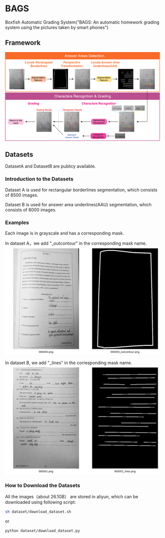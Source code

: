 # BAGS
Boxfish Automatic Grading System("BAGS: An automatic homework grading system using the pictures taken by smart phones")

## Framework
![framework](./images/framework.png?raw=true "framework")
## Datasets
DatasetA and DatasetB are publicy available. 

### Introduction to the Datasets
Dataset A is used for rectangular borderlines segmentation, which consists of 8500 images.

Dataset B is used for answer area underlines(AAU) segmentation, which consists of 8000 images.

### Examples

Each image is in grayscale and has a corresponding mask. 

In dataset A，we add "_outcontour" in the corresponding mask name.
![outcontour](images/out_contour/show.png "outcontour")


In dataset B, we add "_lines" in the corresponding mask name.
![lines](images/lines/show.png "lines")


### How to Download the Datasets
All the images（about 26.1GB） are stored in aliyun, which can be downloaded using following script:
```sh
sh dataset/download_dataset.sh
```
or
```sh
python dataset/download_dataset.py
```
